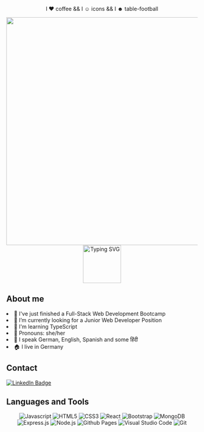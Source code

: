  <div align="center">
   <p >I ♥︎ coffee && I ☺︎ icons && I ☻ table-football </p>
  <img width="600px" src="https://user-images.githubusercontent.com/116208494/228307770-ee387f70-45b1-4532-a2f3-4599c7a4b54e.jpg" />
 <a href="https://git.io/typing-svg"><img height= 100 src="https://readme-typing-svg.demolab.com?font=Roboto+Mono&size=31&pause=1000&color=8257F7FF&center=true&width=900&height=50&lines=Hi!+I'm+Anna++;and+I'm+a+Full-Stack+Web+Developer" alt="Typing SVG" /></a>

  </div>

## About me
<li> 👾 I've just finished a Full-Stack Web Development Bootcamp </li>
<li> 🔭 I’m currently looking for a Junior Web Developer Position </li>
<li> 🌱 I'm learning TypeScript </li>
<li> 🧩  Pronouns: she/her </li>
<li> 💬 I speak German, English, Spanish and some हिंदी </li>
<li> 🏠 I live in Germany </li>

## Contact
<div>
<a href="https://www.linkedin.com/in/anna-hartmann-210688266/">
      <img src="https://img.shields.io/badge/LinkedIn-blue?style=for-the-badge&logo=linkedin&logoColor=white" alt="LinkedIn Badge" />
    </a>
</div>

## Languages and Tools
<div align="center">
  <img src="https://img.shields.io/badge/javascript-%23323330.svg?style=for-the-badge&logo=javascript&logoColor=%23F7DF1E" alt="Javascript" />
  <img src="https://img.shields.io/badge/html5-%23E34F26.svg?style=for-the-badge&logo=html5&logoColor=white" alt="HTML5" />
  <img src="https://img.shields.io/badge/css3-%231572B6.svg?style=for-the-badge&logo=css3&logoColor=white" alt="CSS3" />
  <img src="https://img.shields.io/badge/react-%2320232a.svg?style=for-the-badge&logo=react&logoColor=%2361DAFB" alt="React" />
  <img src="https://img.shields.io/badge/bootstrap-%23563D7C.svg?style=for-the-badge&logo=bootstrap&logoColor=white" alt="Bootstrap" />
  <img src="https://img.shields.io/badge/MongoDB-%234ea94b.svg?style=for-the-badge&logo=mongodb&logoColor=white" alt="MongoDB" />
  <img src="https://img.shields.io/badge/express.js-%23404d59.svg?style=for-the-badge&logo=express&logoColor=%2361DAFB" alt="Express.js" />
  <img src="https://img.shields.io/badge/node.js-6DA55F?style=for-the-badge&logo=node.js&logoColor=white" alt="Node.js" />
  <img src="https://img.shields.io/badge/github%20pages-%23121011.svg?style=for-the-badge&logo=github&logoColor=white" alt="Github Pages" />
  <img src="https://img.shields.io/badge/Visual%20Studio%20Code-0078d7.svg?style=for-the-badge&logo=visual-studio-code&logoColor=white" alt="Visual Studio Code" />
  <img src="https://img.shields.io/badge/git-%23F05033.svg?style=for-the-badge&logo=git&logoColor=white" alt="Git" />
</div>

